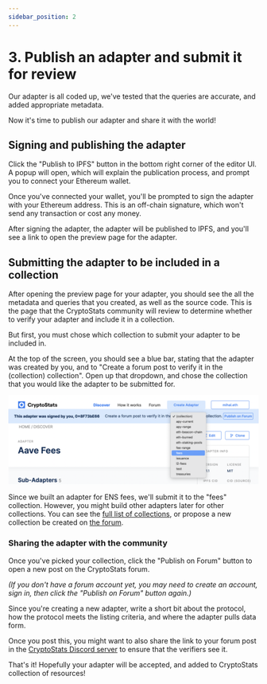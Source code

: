 ```yaml
---
sidebar_position: 2
---
```


# 3. Publish an adapter and submit it for review

Our adapter is all coded up, we've tested that the queries are accurate, and added appropriate metadata.

Now it's time to publish our adapter and share it with the world!

## Signing and publishing the adapter

Click the "Publish to IPFS" button in the bottom right corner of the editor UI. A popup will open,
which will explain the publication process, and prompt you to connect your Ethereum wallet.

Once you've connected your wallet, you'll be prompted to sign the adapter with your Ethereum address.
This is an off-chain signature, which won't send any transaction or cost any money.

After signing the adapter, the adapter will be published to IPFS, and you'll see a link to open the
preview page for the adapter.

## Submitting the adapter to be included in a collection

After opening the preview page for your adapter, you should see the all the metadata and queries that
you created, as well as the source code. This is the page that the CryptoStats community will review
to determine whether to verify your adapter and include it in a collection.

But first, you must chose which collection to submit your adapter to be included in.

At the top of the screen, you should see a blue bar, stating that the adapter was created by you, and
to "Create a forum post to verify it in the (collection) collection". Open up that dropdown, and
chose the collection that you would like the adapter to be submitted for.

![ENS logo](../../../static/img/change-collection.png)

Since we built an adapter for ENS fees, we'll submit it to the "fees" collection. However, you might
build other adapters later for other collections. You can see the [full list of collections](/building-adapters/collections),
or propose a new collection be created on [the forum](https://forum.cryptostats.community).

### Sharing the adapter with the community

Once you've picked your collection, click the "Publish on Forum" button to open a new post on the
CryptoStats forum.

_(If you don't have a forum account yet, you may need to create an account, sign in, then click the
"Publish on Forum" button again.)_

Since you're creating a new adapter, write a short bit about the protocol, how the protocol meets the
listing criteria, and where the adapter pulls data form.

Once you post this, you might want to also share the link to your forum post in the
[CryptoStats Discord server](https://cryptostats.community/discord) to ensure that the verifiers see it.

That's it! Hopefully your adapter will be accepted, and added to CryptoStats collection of resources!
